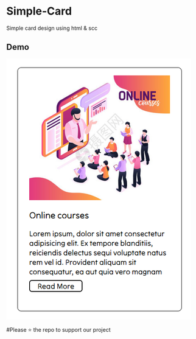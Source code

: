 # Simple-Card
Simple card design using html &amp; scc


## Demo
![Demo](screenshot.png)


#Please ⭐ the repo to support our project
